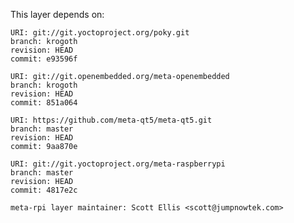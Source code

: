 This layer depends on:

    URI: git://git.yoctoproject.org/poky.git
    branch: krogoth
    revision: HEAD
    commit: e93596f

    URI: git://git.openembedded.org/meta-openembedded
    branch: krogoth
    revision: HEAD
    commit: 851a064

    URI: https://github.com/meta-qt5/meta-qt5.git
    branch: master
    revision: HEAD
    commit: 9aa870e

    URI: git://git.yoctoproject.org/meta-raspberrypi 
    branch: master
    revision: HEAD
    commit: 4817e2c

    meta-rpi layer maintainer: Scott Ellis <scott@jumpnowtek.com>
